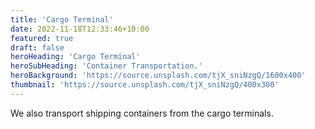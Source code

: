 ```yaml
---
title: 'Cargo Terminal'
date: 2022-11-18T12:33:46+10:00
featured: true
draft: false
heroHeading: 'Cargo Terminal'
heroSubHeading: 'Container Transportation.'
heroBackground: 'https://source.unsplash.com/tjX_sniNzgQ/1600x400'
thumbnail: 'https://source.unsplash.com/tjX_sniNzgQ/400x300'
---
```


We also transport shipping containers from the cargo terminals.